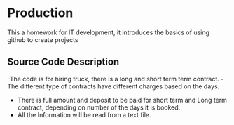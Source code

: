# Production
This a homework for IT development, it introduces the basics of using github to create projects

## Source Code Description
-The code is for hiring truck, there is a long and short term term contract. 
-The different type of contracts have different charges based on the days.
- There is full amount and deposit to be paid for short term and Long term contract, depending on number of the days it is booked.
- All the Information will be read from a text file.
